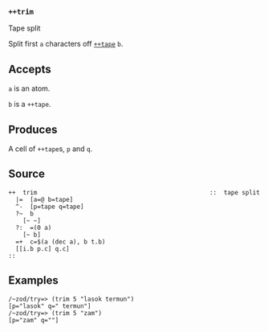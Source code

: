 ### `++trim`

Tape split

Split first `a` characters off [`++tape`]() `b`.

Accepts
-------

`a` is an atom.

`b` is a `++tape`.

Produces
--------

A cell of `++tape`s, `p` and `q`.

Source
------

    ++  trim                                                ::  tape split
      |=  [a=@ b=tape]
      ^-  [p=tape q=tape]
      ?~  b
        [~ ~]
      ?:  =(0 a)
        [~ b]
      =+  c=$(a (dec a), b t.b)
      [[i.b p.c] q.c]
    ::

Examples
--------

    /~zod/try=> (trim 5 "lasok termun")
    [p="lasok" q=" termun"]
    /~zod/try=> (trim 5 "zam")
    [p="zam" q=""]


